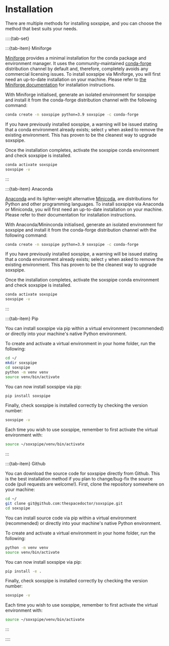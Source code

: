 # Installation

There are multiple methods for installing soxspipe, and you can choose the method that best suits your needs.

::::{tab-set}

:::{tab-item} Miniforge

[Miniforge](https://github.com/conda-forge/miniforge) provides a minimal installation for the conda package and environment manager. It uses the community-maintained [conda-forge](https://conda-forge.org) distribution channel by default and, therefore, completely avoids any commercial licensing issues. To install soxspipe via Miniforge, you will first need an up-to-date installation on your machine. Please refer to [the Miniforge documentation](https://github.com/conda-forge/miniforge) for installation instructions. 

With Miniforge initialised, generate an isolated environment for soxspipe and install it from the conda-forge distribution channel with the following command:

```bash
conda create -n soxspipe python=3.9 soxspipe -c conda-forge
```

If you have previously installed soxspipe, a warning will be issued stating that a conda environment already exists; select `y` when asked to remove the existing environment. This has proven to be the cleanest way to upgrade soxspipe.

Once the installation completes, activate the soxspipe conda environment and check soxspipe is installed.

```bash
conda activate soxspipe
soxspipe -v
```
:::


:::{tab-item} Anaconda

[Anaconda](https://docs.anaconda.com/anaconda/install/index.html) and its lighter-weight alternative [Minicoda](https://docs.conda.io/en/latest/miniconda.html), are distributions for Python and other programming languages. To install soxspipe via Anaconda or Miniconda, you will first need an up-to-date installation on your machine. Please refer to their documentation for installation instructions. 

With Anaconda/Mininconda initialised, generate an isolated environment for soxspipe and install it from the conda-forge distribution channel with the following command:

```bash
conda create -n soxspipe python=3.9 soxspipe -c conda-forge
```

If you have previously installed soxspipe, a warning will be issued stating that a conda environment already exists; select `y` when asked to remove the existing environment. This has proven to be the cleanest way to upgrade soxspipe.

Once the installation completes, activate the soxspipe conda environment and check soxspipe is installed.

```bash
conda activate soxspipe
soxspipe -v
```
:::

:::{tab-item} Pip

You can install soxspipe via pip within a virtual environment (recommended) or directly into your machine's native Python environment.

To create and activate a virtual environment in your home folder, run the following:

```bash
cd ~/
mkdir soxspipe
cd soxspipe
python -m venv venv
source venv/bin/activate
```

You can now install soxspipe via pip:

```bash
pip install soxspipe
```

Finally, check soxspipe is installed correctly by checking the version number:

```bash
soxspipe -v
```

Each time you wish to use soxspipe, remember to first activate the virtual environment with:

```bash
source ~/soxspipe/venv/bin/activate
```
:::


:::{tab-item} Github

You can download the source code for soxspipe directly from Github. This is the best installation method if you plan to change/bug-fix the source code (pull requests are welcome!). First, clone the repository somewhere on your machine:

```bash
cd ~/
git clone git@github.com:thespacedoctor/soxspipe.git
cd soxspipe
```

You can install source code via pip within a virtual environment (recommended) or directly into your machine's native Python environment.

To create and activate a virtual environment in your home folder, run the following:

```bash
python -m venv venv
source venv/bin/activate
```

You can now install soxspipe via pip:

```bash
pip install -e .
```

Finally, check soxspipe is installed correctly by checking the version number:

```bash
soxspipe -v
```

Each time you wish to use soxspipe, remember to first activate the virtual environment with:

```bash
source ~/soxspipe/venv/bin/activate
```
:::


::::
